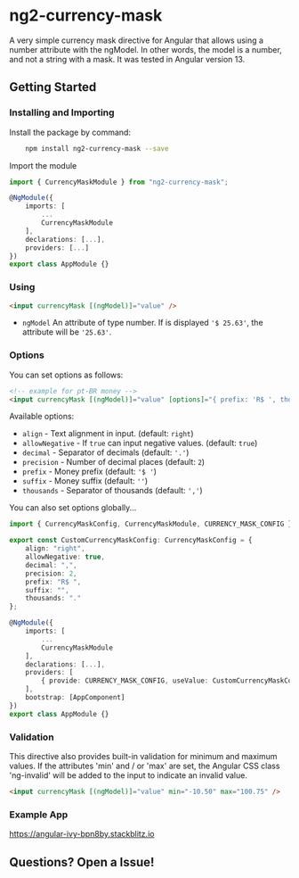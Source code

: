 # ng2-currency-mask

A very simple currency mask directive for Angular that allows using a number attribute with the ngModel. In other words, the model is a number, and not a string with a mask. It was tested in Angular version 13.

## Getting Started

### Installing and Importing

Install the package by command:

```sh
    npm install ng2-currency-mask --save
```

Import the module

```ts
import { CurrencyMaskModule } from "ng2-currency-mask";

@NgModule({
    imports: [
        ...
        CurrencyMaskModule
    ],
    declarations: [...],
    providers: [...]
})
export class AppModule {}
```

### Using

```html
<input currencyMask [(ngModel)]="value" />
```

-   `ngModel` An attribute of type number. If is displayed `'$ 25.63'`, the attribute will be `'25.63'`.

### Options

You can set options as follows:

```html
<!-- example for pt-BR money -->
<input currencyMask [(ngModel)]="value" [options]="{ prefix: 'R$ ', thousands: '.', decimal: ',' }" />
```

Available options:

-   `align` - Text alignment in input. (default: `right`)
-   `allowNegative` - If `true` can input negative values. (default: `true`)
-   `decimal` - Separator of decimals (default: `'.'`)
-   `precision` - Number of decimal places (default: `2`)
-   `prefix` - Money prefix (default: `'$ '`)
-   `suffix` - Money suffix (default: `''`)
-   `thousands` - Separator of thousands (default: `','`)

You can also set options globally...

```ts
import { CurrencyMaskConfig, CurrencyMaskModule, CURRENCY_MASK_CONFIG } from 'ng2-currency-mask';

export const CustomCurrencyMaskConfig: CurrencyMaskConfig = {
    align: "right",
    allowNegative: true,
    decimal: ",",
    precision: 2,
    prefix: "R$ ",
    suffix: "",
    thousands: "."
};

@NgModule({
    imports: [
        ...
        CurrencyMaskModule
    ],
    declarations: [...],
    providers: [
        { provide: CURRENCY_MASK_CONFIG, useValue: CustomCurrencyMaskConfig }
    ],
    bootstrap: [AppComponent]
})
export class AppModule {}
```

### Validation

This directive also provides built-in validation for minimum and maximum values. If the attributes 'min' and / or 'max' are set, the Angular CSS class 'ng-invalid' will be added to the input to indicate an invalid value.

```html
<input currencyMask [(ngModel)]="value" min="-10.50" max="100.75" />
```

### Example App

https://angular-ivy-bpn8by.stackblitz.io

## Questions? Open a Issue!
